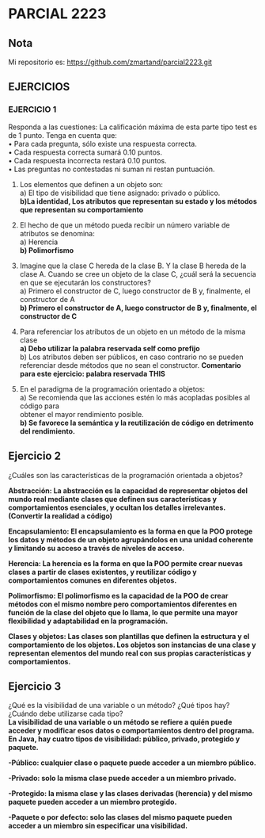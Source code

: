 # PARCIAL 2223
## Nota
Mi repositorio es: 
https://github.com/zmartand/parcial2223.git
## EJERCICIOS

### EJERCICIO 1
Responda a las cuestiones:
La calificación máxima de esta parte tipo test es de 1 punto. Tenga en cuenta que:  
• Para cada pregunta, sólo existe una respuesta correcta.  
• Cada respuesta correcta sumará 0.10 puntos.  
• Cada respuesta incorrecta restará 0.10 puntos.  
• Las preguntas no contestadas ni suman ni restan puntuación.  

1) Los elementos que definen a un objeto son:  
a) El tipo de visibilidad que tiene asignado: privado o público.  
**b)La identidad, Los atributos que representan su estado y los métodos que representan su comportamiento**

2) El hecho de que un método pueda recibir un número variable de atributos se denomina:  
a) Herencia  
**b) Polimorfismo**  

3) Imagine que la clase C hereda de la clase B. Y la clase B hereda de la clase A. Cuando se cree
un objeto de la clase C, ¿cuál será la secuencia en que se ejecutarán los constructores?  
a) Primero el constructor de C, luego constructor de B y, finalmente, el constructor de A  
**b) Primero el constructor de A, luego constructor de B y, finalmente, el constructor de C**  

4) Para referenciar los atributos de un objeto en un método de la misma clase  
**a) Debo utilizar la palabra reservada self como prefijo**  
b) Los atributos deben ser públicos, en caso contrario no se pueden referenciar desde
métodos que no sean el constructor.
**Comentario para este ejercicio: palabra reservada THIS**

5) En el paradigma de la programación orientado a objetos:  
a) Se recomienda que las acciones estén lo más acopladas posibles al código para  
obtener el mayor rendimiento posible.  
**b) Se favorece la semántica y la reutilización de código en detrimento del rendimiento.** 

## Ejercicio 2  
¿Cuáles son las características de la programación orientada a objetos?  

__Abstracción: La abstracción es la capacidad de representar objetos del mundo real mediante clases que definen sus características y comportamientos esenciales, y ocultan los detalles irrelevantes.
(Convertir la realidad a código)__

__Encapsulamiento: El encapsulamiento es la forma en que la POO protege los datos y métodos de un objeto agrupándolos en una unidad coherente y limitando su acceso a través de niveles de acceso.__

__Herencia: La herencia es la forma en que la POO permite crear nuevas clases a partir de clases existentes, y reutilizar código y comportamientos comunes en diferentes objetos.__

__Polimorfismo: El polimorfismo es la capacidad de la POO de crear métodos con el mismo nombre pero comportamientos diferentes en función de la clase del objeto que lo llama, lo que permite una mayor flexibilidad y adaptabilidad en la programación.__

__Clases y objetos: Las clases son plantillas que definen la estructura y el comportamiento de los objetos. Los objetos son instancias de una clase y representan elementos del mundo real con sus propias características y comportamientos.__

## Ejercicio 3  
¿Qué es la visibilidad de una variable o un método? ¿Qué tipos hay? ¿Cuándo debe utilizarse cada tipo?  
__La visibilidad de una variable o un método se refiere a quién puede acceder y modificar esos datos o comportamientos dentro del programa. En Java, hay cuatro tipos de visibilidad: público, privado, protegido y paquete.__

__-Público: cualquier clase o paquete puede acceder a un miembro público.__

__-Privado: solo la misma clase puede acceder a un miembro privado.__

__-Protegido: la misma clase y las clases derivadas (herencia) y del mismo paquete pueden acceder a un miembro protegido.__

__-Paquete o por defecto: solo las clases del mismo paquete pueden acceder a un miembro sin especificar una visibilidad.__


